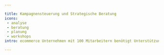 ```yaml
---

title: Kampagnensteuerung und Strategische Beratung
icons: 
 - analyse
 - beratung
 - planung
 - workshops
intro: ecommerce Unternehmen mit 100 Mitarbeitern benötigt Unterstützung im Tagesgeschäft und Strategische Beratung

---
```


